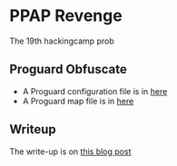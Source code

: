 # PPAP Revenge

The 19th hackingcamp prob

## Proguard Obfuscate

* A Proguard configuration file is in [here](proguard.pg)
* A Proguard map file is in [here](kr/kshgroup/ppap_revenge/f/map)

## Writeup

The write-up is on [this blog post](https://blog.kshgroup.kr/19th-hackingcamp-ppap-revenge)
